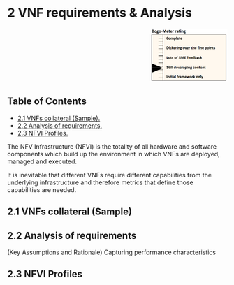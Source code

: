 # 2	VNF requirements & Analysis
<p align="right"><img src="../figures/bogo_sdc.png" alt="scope" title="Scope" width="35%"/></p>

## Table of Contents
* [2.1 VNFs collateral (Sample).](#overview)
* [2.2 Analysis of requirements.](#problemstatement)
* [2.3 NFVI Profiles.](#scope)

The NFV Infrastructure (NFVI) is the totality of all hardware and software components which build up the environment in which VNFs are deployed, managed and executed.

It is inevitable that different VNFs require different capabilities from the underlying infrastructure and therefore metrics that define those capabilities are needed.

## 2.1	VNFs collateral (Sample)

## 2.2	Analysis of requirements 
(Key Assumptions and Rationale)
Capturing performance characteristics

## 2.3	NFVI Profiles

